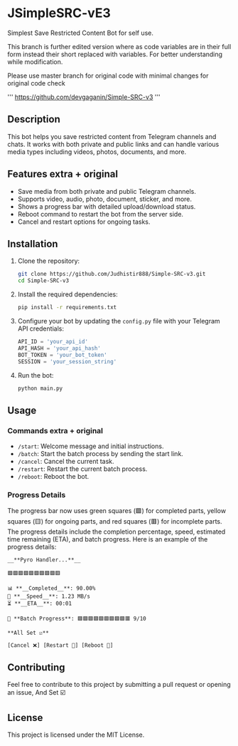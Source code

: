 # JSimpleSRC-vE3

Simplest Save Restricted Content Bot for self use.

This branch is further edited version where as code variables are in their full form instead their short replaced with variables. For better understanding while modification. 

Please use master branch for original code with minimal changes for original code check 

'''
https://github.com/devgaganin/Simple-SRC-v3
'''

## Description

This bot helps you save restricted content from Telegram channels and chats. It works with both private and public links and can handle various media types including videos, photos, documents, and more.

## Features extra + original

- Save media from both private and public Telegram channels.
- Supports video, audio, photo, document, sticker, and more.
- Shows a progress bar with detailed upload/download status.
- Reboot command to restart the bot from the server side.
- Cancel and restart options for ongoing tasks.

## Installation

1. Clone the repository:
    ```sh
    git clone https://github.com/Judhistir888/Simple-SRC-v3.git
    cd Simple-SRC-v3
    ```

2. Install the required dependencies:
    ```sh
    pip install -r requirements.txt
    ```

3. Configure your bot by updating the `config.py` file with your Telegram API credentials:
    ```python
    API_ID = 'your_api_id'
    API_HASH = 'your_api_hash'
    BOT_TOKEN = 'your_bot_token'
    SESSION = 'your_session_string'
    ```

4. Run the bot:
    ```sh
    python main.py
    ```

## Usage

### Commands extra + original 

- `/start`: Welcome message and initial instructions.
- `/batch`: Start the batch process by sending the start link.
- `/cancel`: Cancel the current task.
- `/restart`: Restart the current batch process.
- `/reboot`: Reboot the bot.

### Progress Details

The progress bar now uses green squares (🟩) for completed parts, yellow squares (🟨) for ongoing parts, and red squares (🟥) for incomplete parts. The progress details include the completion percentage, speed, estimated time remaining (ETA), and batch progress. Here is an example of the progress details:

```
__**Pyro Handler...**__

🟩🟩🟩🟩🟩🟩🟩🟩🟩🟥

📊 **__Completed__**: 90.00%
🚀 **__Speed__**: 1.23 MB/s
⏳ **__ETA__**: 00:01

🔄 **Batch Progress**: 🟩🟩🟩🟩🟩🟩🟩🟩🟩🟥 9/10

**All Set ☑️**

[Cancel ❌] [Restart 🔄] [Reboot 🔄]
```

## Contributing

Feel free to contribute to this project by submitting a pull request or opening an issue, And Set ☑️

## License

This project is licensed under the MIT License.
